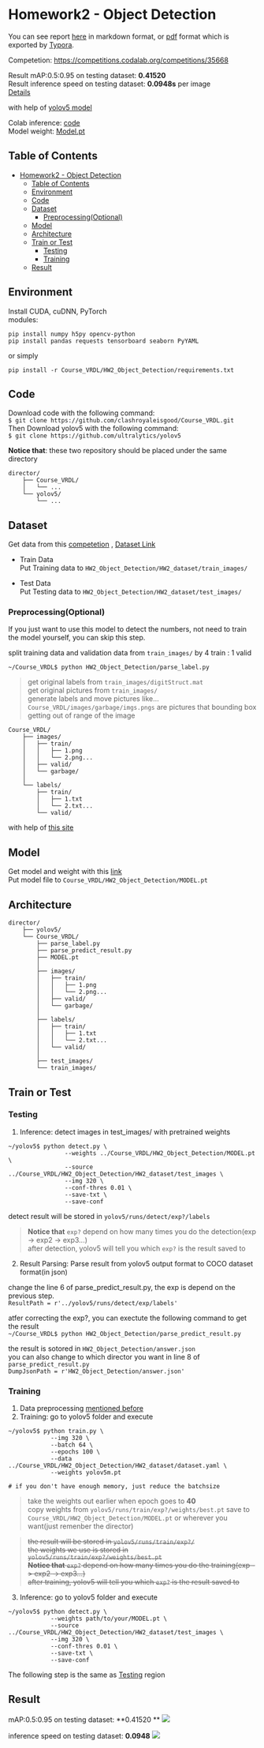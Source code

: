# Homework2 - Object Detection

You can see report [here](report/report.md) in markdown format, or [pdf](report/VRDL_HW2_309553018_Report.pdf) format which is exported by [Typora](https://typora.io/).

Competetion: https://competitions.codalab.org/competitions/35668

Result mAP:0.5:0.95 on testing dataset: **0.41520**  
Result inference speed on testing dataset: **0.0948s** per image  
[Details](#result)

with help of [yolov5 model](https://github.com/ultralytics/yolov5)

Colab inference: [code](https://drive.google.com/file/d/1RQaeVJLyXpskW6_QK5nggbJp1K8tGBL5/view?usp=sharing)  
Model weight: [Model.pt](https://drive.google.com/file/d/1mqJ-FLRz-bnXSM4SvPR_blfZuwDD-qPA/view?usp=sharing)

## Table of Contents
- [Homework2 - Object Detection](#homework2---object-detection)
  - [Table of Contents](#table-of-contents)
  - [Environment](#environment)
  - [Code](#code)
  - [Dataset](#dataset)
    - [Preprocessing(Optional)](#preprocessingoptional)
  - [Model](#model)
  - [Architecture](#architecture)
  - [Train or Test](#train-or-test)
    - [Testing](#testing)
    - [Training](#training)
  - [Result](#result)

## Environment
Install CUDA, cuDNN, PyTorch  
modules:
```python=
pip install numpy h5py opencv-python
pip install pandas requests tensorboard seaborn PyYAML
```
or simply
```
pip install -r Course_VRDL/HW2_Object_Detection/requirements.txt
```
## Code
Download code with the following command:  
`$ git clone https://github.com/clashroyaleisgood/Course_VRDL.git`  
Then Download yolov5 with the following command:  
`$ git clone https://github.com/ultralytics/yolov5`

**Notice that**: these two repository should be placed under the same directory
```
director/
    ├── Course_VRDL/
    │   └── ...
    └── yolov5/
        └── ...
```

## Dataset
Get data from this [competetion](https://competitions.codalab.org/competitions/35888?secret_key=7e3231e6-358b-4f06-a528-0e3c8f9e328e)
, [Dataset Link](https://drive.google.com/drive/folders/1aRWnNvirWHXXXpPPfcWlHQuzGJdXagoc?usp=sharing)

- Train Data  
  Put Training data to `HW2_Object_Detection/HW2_dataset/train_images/`
  
- Test Data  
  Put Testing data to `HW2_Object_Detection/HW2_dataset/test_images/`

### Preprocessing(Optional)
If you just want to use this model to detect the numbers, not need to train the model yourself, you can skip this step.

split training data and validation data from `train_images/` by 4 train : 1 valid

`~/Course_VRDL$ python HW2_Object_Detection/parse_label.py`
> get original labels from `train_images/digitStruct.mat`  
> get original pictures from `train_images/`  
> generate labels and move pictures like...  
> `Course_VRDL/images/garbage/imgs.pngs` are pictures that bounding box getting out of range of the image
```
Course_VRDL/
    ├── images/
    │   ├── train/
    │   │   ├── 1.png
    │   │   └── 2.png...
    │   ├── valid/
    │   └── garbage/
    │
    └── labels/
        ├── train/
        │   ├── 1.txt
        │   └── 2.txt...
        └── valid/
```

with help of [this site](https://www.vitaarca.net/post/tech/access_svhn_data_in_python/)

## Model
Get model and weight with this [link](https://drive.google.com/file/d/1mqJ-FLRz-bnXSM4SvPR_blfZuwDD-qPA/view?usp=sharing)  
Put model file to `Course_VRDL/HW2_Object_Detection/MODEL.pt`

## Architecture
```
director/
    ├── yolov5/
    └── Course_VRDL/
        ├── parse_label.py
        ├── parse_predict_result.py
        ├── MODEL.pt
        │
        ├── images/
        │   ├── train/
        │   │   ├── 1.png
        │   │   └── 2.png...
        │   ├── valid/
        │   └── garbage/
        │
        ├── labels/
        │   ├── train/
        │   │   ├── 1.txt
        │   │   └── 2.txt...
        │   └── valid/
        │
        ├── test_images/
        └── train_images/
```

## Train or Test
### Testing
1. Inference: detect images in test_images/ with pretrained weights
```
~/yolov5$ python detect.py \
                --weights ../Course_VRDL/HW2_Object_Detection/MODEL.pt \
                --source ../Course_VRDL/HW2_Object_Detection/HW2_dataset/test_images \
                --img 320 \
                --conf-thres 0.01 \
                --save-txt \
                --save-conf
```
detect result will be stored in `yolov5/runs/detect/exp?/labels`
> **Notice that** `exp?` depend on how many times you do the detection(exp -> exp2 -> exp3...)  
> after detection, yolov5 will tell you which `exp?` is the result saved to

2. Result Parsing: Parse result from yolov5 output format to COCO dataset format(in json)

change the line 6 of parse_predict_result.py, the exp is depend on the previous step.  
`ResultPath = r'../yolov5/runs/detect/exp/labels'`

atfer correcting the exp?, you can exectute the following command to get the result  
`~/Course_VRDL$ python HW2_Object_Detection/parse_predict_result.py`

the result is sotored in `HW2_Object_Detection/answer.json`  
you can also change to which director you want in line 8 of `parse_predict_result.py`  
`DumpJsonPath = r'HW2_Object_Detection/answer.json'`

### Training
1. Data preprocessing [mentioned before](#preprocessingoptional)
2. Training: go to yolov5 folder and execute  
```
~/yolov5$ python train.py \
            --img 320 \
            --batch 64 \
            --epochs 100 \
            --data ../Course_VRDL/HW2_Object_Detection/HW2_dataset/dataset.yaml \
            --weights yolov5m.pt

# if you don't have enough memory, just reduce the batchsize
```
> take the weights out earlier when epoch goes to **40**  
> copy weights from `yolov5/runs/train/exp?/weights/best.pt`
> save to `Course_VRDL/HW2_Object_Detection/MODEL.pt` or wherever you want(just remenber the director)

> ~~the result will be stored in `yolov5/runs/train/exp?/`~~  
> ~~the weights we use is stored in `yolov5/runs/train/exp?/weights/best.pt`~~  
> ~~**Notice that** `exp?` depend on how many times you do the training(exp -> exp2 -> exp3...)~~  
> ~~after training, yolov5 will tell you which `exp?` is the result saved to~~

3. Inference: go to yolov5 folder and execute  
```
~/yolov5$ python detect.py \
            --weights path/to/your/MODEL.pt \
            --source ../Course_VRDL/HW2_Object_Detection/HW2_dataset/test_images \
            --img 320 \
            --conf-thres 0.01 \
            --save-txt \
            --save-conf
```
The following step is the same as [Testing](#testing) region

## Result
mAP:0.5:0.95 on testing dataset: **0.41520 ** 
![](report/mAP_score.png)

inference speed on testing dataset: **0.0948**
![](report/inference_speed.png)  